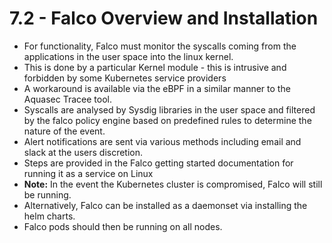 # 7.2 - Falco Overview and Installation

- For functionality, Falco must monitor the syscalls coming from the applications in
the user space into the linux kernel.
- This is done by a particular Kernel module - this is intrusive and forbidden by some
Kubernetes service providers
- A workaround is available via the eBPF in a similar manner to the Aquasec Tracee
tool.
- Syscalls are analysed by Sysdig libraries in the user space and filtered by the falco
policy engine based on predefined rules to determine the nature of the event.
- Alert notifications are sent via various methods including email and slack at the
users discretion.
- Steps are provided in the Falco getting started documentation for running it as a
service on Linux
- **Note:** In the event the Kubernetes cluster is compromised, Falco will still be running.
- Alternatively, Falco can be installed as a daemonset via installing the helm charts.
- Falco pods should then be running on all nodes.

